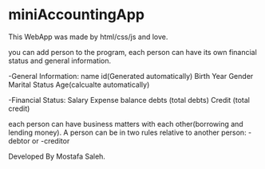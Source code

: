 # miniAccountingApp
This WebApp was made by html/css/js and love.

you can add person to the program,
each person can have its own financial status and general information.

-General Information:
  name
  id(Generated automatically)
  Birth Year
  Gender
  Marital Status
  Age(calcualte automatically)

-Financial Status:
  Salary
  Expense
  balance
  debts (total debts)
  Credit (total credit)


each person can have business matters with each other(borrowing and lending money).
A person can be in two rules relative to another person:
  -debtor
  or 
  -creditor


Developed By Mostafa Saleh.
